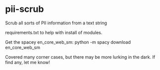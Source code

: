 # pii-scrub
Scrub all sorts of PII information from a text string

requirements.txt to help with install of modules.

Get the spacey en_core_web_sm:
python -m spacy download en_core_web_sm

Covered many corner cases, but there may be more lurking in the dark.  If find any, let me know!
